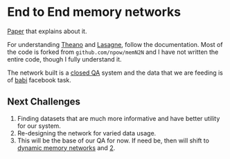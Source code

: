 End to End memory networks
===================

[Paper](https://arxiv.org/pdf/1503.08895.pdf) that explains about it.

For understanding [Theano](http://deeplearning.net/software/theano/) and [Lasagne](https://lasagne.readthedocs.io), follow the documentation. Most of the code is forked from ```github.com/npow/memN2N``` and I have not written the entire code, though I fully understand it. 

The network built is a [closed QA](https://cs224d.stanford.edu/reports/StrohMathur.pdf) system and the data that we are feeding is of [babi](fb.com/babi) facebook task.  


Next Challenges
-------------

1. Finding datasets that are much more informative and have better utility for our system.
2. Re-designing the network for varied data usage.
3. This will be the base of our QA for now. If need be, then will shift to [dynamic memory networks](https://web.archive.org/web/20160201031743/http://arxiv.org/pdf/1506.07285v1.pdf) and [2](https://arxiv.org/pdf/1603.01417v1.pdf). 
